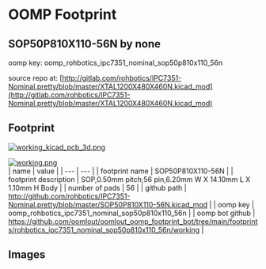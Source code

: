 # OOMP Footprint  
## SOP50P810X110-56N  by none  
  
oomp key: oomp_rohbotics_ipc7351_nominal_sop50p810x110_56n  
  
source repo at: [http://gitlab.com/rohbotics/IPC7351-Nominal.pretty/blob/master/XTAL1200X480X460N.kicad_mod](http://gitlab.com/rohbotics/IPC7351-Nominal.pretty/blob/master/XTAL1200X480X460N.kicad_mod)  
## Footprint  
  
[![working_kicad_pcb_3d.png](working_kicad_pcb_3d_600.png)](working_kicad_pcb_3d.png)  
  
[![working.png](working_600.png)](working.png)  
| name | value | 
| --- | --- | 
| footprint name | SOP50P810X110-56N | 
| footprint description | SOP,0.50mm pitch;56 pin,6.20mm W X 14.10mm L X 1.10mm H Body | 
| number of pads | 56 | 
| github path | http://github.com/rohbotics/IPC7351-Nominal.pretty/blob/master/SOP50P810X110-56N.kicad_mod | 
| oomp key | oomp_rohbotics_ipc7351_nominal_sop50p810x110_56n | 
| oomp bot github | https://github.com/oomlout/oomlout_oomp_footprint_bot/tree/main/footprints/rohbotics_ipc7351_nominal_sop50p810x110_56n/working | 
## Images  
